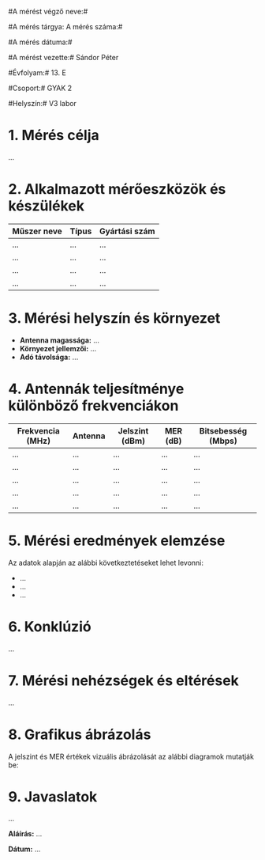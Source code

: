 #A mérést végző neve:#

#A mérés tárgya: A mérés száma:#

#A mérés dátuma:#

#A mérést vezette:# Sándor Péter

#Évfolyam:# 13. E

#Csoport:# GYAK 2

#Helyszín:# V3 labor


# 1. Mérés célja
...

# 2. Alkalmazott mérőeszközök és készülékek

| Műszer neve | Típus | Gyártási szám |
|-------------|-------|---------------|
| ...         | ...   | ...           |
| ...         | ...   | ...           |
| ...         | ...   | ...           |
| ...         | ...   | ...           |

# 3. Mérési helyszín és környezet
- **Antenna magassága:** ...
- **Környezet jellemzői:** ...
- **Adó távolsága:** ...

# 4. Antennák teljesítménye különböző frekvenciákon

| Frekvencia (MHz) | Antenna | Jelszint (dBm) | MER (dB) | Bitsebesség (Mbps) |
|------------------|---------|----------------|----------|--------------------|
| ...              | ...     | ...            | ...      | ...                |
| ...              | ...     | ...            | ...      | ...                |
| ...              | ...     | ...            | ...      | ...                |
| ...              | ...     | ...            | ...      | ...                |
| ...              | ...     | ...            | ...      | ...                |

# 5. Mérési eredmények elemzése
Az adatok alapján az alábbi következtetéseket lehet levonni:
- ...
- ...
- ...

# 6. Konklúzió
...

# 7. Mérési nehézségek és eltérések
...

# 8. Grafikus ábrázolás

A jelszint és MER értékek vizuális ábrázolását az alábbi diagramok mutatják be:




# 9. Javaslatok
...

**Aláírás:** ...

**Dátum:** ...
